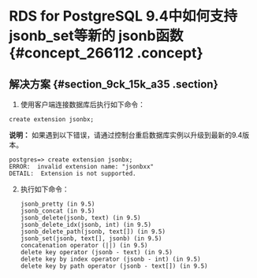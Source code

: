 # RDS for PostgreSQL 9.4中如何支持jsonb\_set等新的 jsonb函数 {#concept_266112 .concept}

## 解决方案 {#section_9ck_15k_a35 .section}

1.  使用客户端连接数据库后执行如下命令：

``` {#codeblock_hgu_mnf_0lu}
create extension jsonbx;
```

**说明：** 如果遇到以下错误，请通过控制台重启数据库实例以升级到最新的9.4版本。

``` {#codeblock_lxg_cmm_mvj}
postgres=> create extension jsonbx;
ERROR:  invalid extension name: "jsonbxx"
DETAIL:  Extension is not supported.
```

2.  执行如下命令：

    ``` {#codeblock_fw8_f4l_9z1}
    jsonb_pretty (in 9.5)
    jsonb_concat (in 9.5)
    jsonb_delete(jsonb, text) (in 9.5)
    jsonb_delete_idx(jsonb, int) (in 9.5)
    jsonb_delete_path(jsonb, text[]) (in 9.5)
    jsonb_set(jsonb, text[], jsonb) (in 9.5)
    concatenation operator (||) (in 9.5)
    delete key operator (jsonb - text) (in 9.5)
    delete key by index operator (jsonb - int) (in 9.5)
    delete key by path operator (jsonb - text[]) (in 9.5)
    ```


